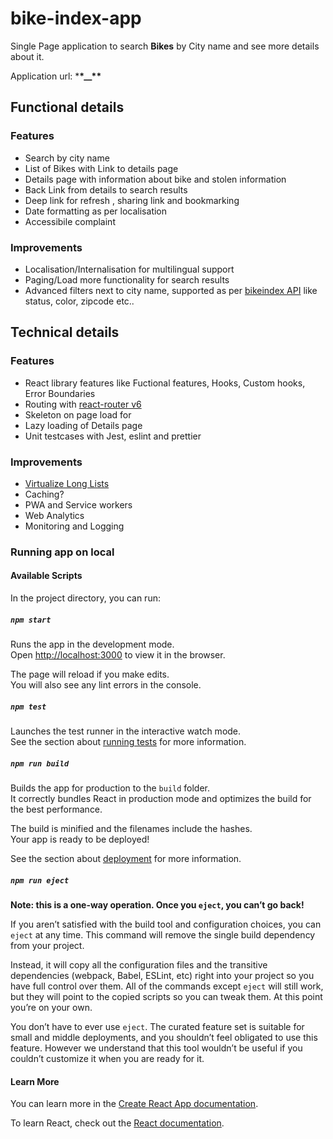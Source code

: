 # bike-index-app

Single Page application to search **Bikes** by City name and see more details about it.

Application url: \***\*\_\_\*\***

## Functional details

### Features

- Search by city name
- List of Bikes with Link to details page
- Details page with information about bike and stolen information
- Back Link from details to search results
- Deep link for refresh , sharing link and bookmarking
- Date formatting as per localisation
- Accessibile complaint

### Improvements

- Localisation/Internalisation for multilingual support
- Paging/Load more functionality for search results
- Advanced filters next to city name, supported as per [bikeindex API](https://bikeindex.org/documentation/api_v3#!/search/GET_version_search_format_get_0) like status, color, zipcode etc..

## Technical details

### Features

- React library features like Fuctional features, Hooks, Custom hooks, Error Boundaries
- Routing with [react-router v6](https://reactrouter.com/en/main)
- Skeleton on page load for
- Lazy loading of Details page
- Unit testcases with Jest, eslint and prettier

### Improvements

- [Virtualize Long Lists](https://reactjs.org/docs/optimizing-performance.html#virtualize-long-lists)
- Caching?
- PWA and Service workers
- Web Analytics
- Monitoring and Logging

### Running app on local

#### Available Scripts

In the project directory, you can run:

##### `npm start`

Runs the app in the development mode.\
Open [http://localhost:3000](http://localhost:3000) to view it in the browser.

The page will reload if you make edits.\
You will also see any lint errors in the console.

##### `npm test`

Launches the test runner in the interactive watch mode.\
See the section about [running tests](https://facebook.github.io/create-react-app/docs/running-tests) for more information.

##### `npm run build`

Builds the app for production to the `build` folder.\
It correctly bundles React in production mode and optimizes the build for the best performance.

The build is minified and the filenames include the hashes.\
Your app is ready to be deployed!

See the section about [deployment](https://facebook.github.io/create-react-app/docs/deployment) for more information.

##### `npm run eject`

**Note: this is a one-way operation. Once you `eject`, you can’t go back!**

If you aren’t satisfied with the build tool and configuration choices, you can `eject` at any time. This command will remove the single build dependency from your project.

Instead, it will copy all the configuration files and the transitive dependencies (webpack, Babel, ESLint, etc) right into your project so you have full control over them. All of the commands except `eject` will still work, but they will point to the copied scripts so you can tweak them. At this point you’re on your own.

You don’t have to ever use `eject`. The curated feature set is suitable for small and middle deployments, and you shouldn’t feel obligated to use this feature. However we understand that this tool wouldn’t be useful if you couldn’t customize it when you are ready for it.

#### Learn More

You can learn more in the [Create React App documentation](https://facebook.github.io/create-react-app/docs/getting-started).

To learn React, check out the [React documentation](https://reactjs.org/).
